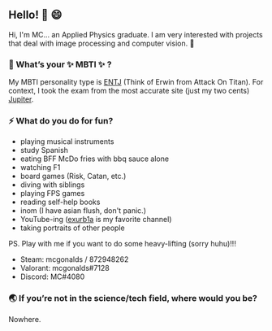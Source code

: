## Hello! 👋 😄

Hi, I'm MC... an Applied Physics graduate. I am very interested with projects that deal with image processing and computer vision. :microscope:

### 🌱 What’s your ✨ MBTI ✨ ?

My MBTI personality type is [ENTJ](https://www.16personalities.com/entj-personality) (Think of Erwin from Attack On Titan). For context, I took the exam from the most accurate site (just my two cents) [Jupiter](https://jupiter-34.appspot.com/). 


### ⚡ What do you do for fun?

* playing musical instruments
* study Spanish
* eating BFF McDo fries with bbq sauce alone
* watching F1 
* board games (Risk, Catan, etc.)
* diving with siblings
* playing FPS games 
* reading self-help books
* inom (I have asian flush, don't panic.)
* YouTube-ing ([exurb1a](https://www.youtube.com/channel/UCimiUgDLbi6P17BdaCZpVbg) is my favorite channel)
* taking portraits of other people

PS. Play with me if you want to do some heavy-lifting (sorry huhu)!!! 
* Steam: mcgonalds / 872948262
* Valorant: mcgonalds#7128
* Discord: MC#4080

### :earth_asia: If you’re not in the science/tech field, where would you be?
Nowhere.

